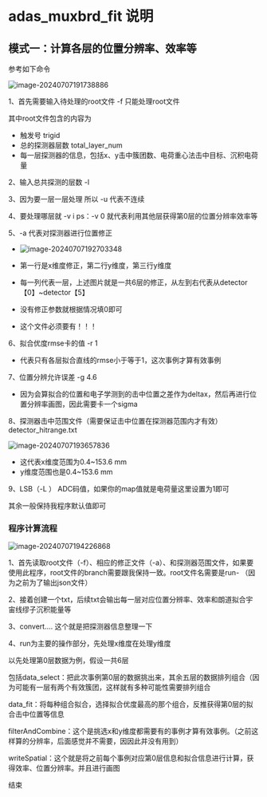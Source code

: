 # adas_muxbrd_fit 说明

## 模式一：计算各层的位置分辨率、效率等

参考如下命令

![image-20240707191738886](./reademe.assets/image-20240707191738886.png)

1、首先需要输入待处理的root文件 -f 只能处理root文件

其中root文件包含的内容为

- 触发号 trigid
- 总的探测器层数 total_layer_num
- 每一层探测器的信息，包括x、y击中簇团数、电荷重心法击中目标、沉积电荷量

2、输入总共探测的层数 -l

3、因为要一层一层处理 所以 -u 代表不连续

4、要处理哪层就 -v i  ps：-v 0 就代表利用其他层获得第0层的位置分辨率效率等

5、-a 代表对探测器进行位置修正

- ![image-20240707192703348](./reademe.assets/image-20240707192703348.png)

- 第一行是x维度修正，第二行y维度，第三行y维度
- 每一列代表一层，上述图片就是一共6层的修正，从左到右代表从detector【0】~detector【5】
- 没有修正参数就根据情况填0即可
- 这个文件必须要有！！！

6、拟合优度rmse卡的值 -r 1

- 代表只有各层拟合直线的rmse小于等于1，这次事例才算有效事例

7、位置分辨允许误差 -g 4.6

- 因为会算拟合的位置和电子学测到的击中位置之差作为deltax，然后再进行位置分辨率画图，因此需要卡一个sigma

8、探测器击中范围文件（需要保证击中位置在探测器范围内才有效）detector_hitrange.txt

![image-20240707193657836](./reademe.assets/image-20240707193657836.png)

- 这代表x维度范围为0.4~153.6 mm
- y维度范围也是0.4~153.6 mm

9、LSB（-L ）  ADC码值，如果你的map值就是电荷量这里设置为1即可

其余一般保持我程序默认值即可

### 程序计算流程

![image-20240707194226868](./reademe.assets/image-20240707194226868.png)

1、首先读取root文件（-f）、相应的修正文件（-a）、和探测器范围文件，如果要使用此程序，root文件的branch需要跟我保持一致。root文件名需要是run- （因为之前为了输出json文件）

2、接着创建一个txt，后续txt会输出每一层对应位置分辨率、效率和朗道拟合宇宙线缪子沉积能量等 

3、convert.... 这个就是把探测器信息整理一下

4、run为主要的操作部分，先处理x维度在处理y维度

以先处理第0层数据为例，假设一共6层

包括data_select：把此次事例第0层的数据挑出来，其余五层的数据排列组合（因为可能有一层有两个有效簇团，这样就有多种可能性需要排列组合

data_fit：将每种组合拟合，选择拟合优度最高的那个组合，反推获得第0层的拟合击中位置等信息

filterAndCombine：这个是挑选x和y维度都需要有的事例才算有效事例。（之前这样算的分辨率，后面感觉并不需要，因因此并没有用到）

writeSpatial：这个就是将之前每个事例对应第0层信息和拟合信息进行计算，获得效率、位置分辨率。并且进行画图

结束







